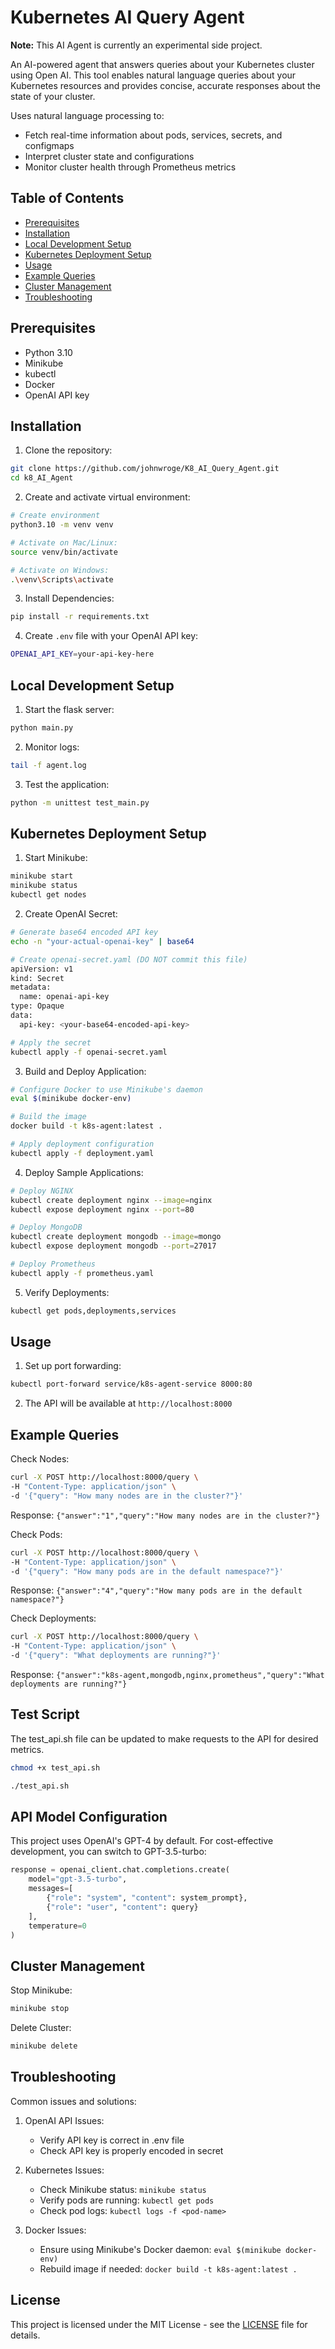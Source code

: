 # Kubernetes AI Query Agent

**Note:** This AI Agent is currently an experimental side project. 

An AI-powered agent that answers queries about your Kubernetes cluster using Open AI. This tool enables natural language queries about your Kubernetes resources and provides concise, accurate responses about the state of your cluster.

Uses natural language processing to:
- Fetch real-time information about pods, services, secrets, and configmaps
- Interpret cluster state and configurations
- Monitor cluster health through Prometheus metrics

## Table of Contents
- [Prerequisites](#prerequisites)
- [Installation](#installation)
- [Local Development Setup](#local-development-setup)
- [Kubernetes Deployment Setup](#kubernetes-deployment-setup)
- [Usage](#usage)
- [Example Queries](#example-queries)
- [Cluster Management](#cluster-management)
- [Troubleshooting](#troubleshooting)

## Prerequisites
- Python 3.10
- Minikube
- kubectl
- Docker
- OpenAI API key

## Installation

1. Clone the repository:
```bash
git clone https://github.com/johnwroge/K8_AI_Query_Agent.git
cd k8_AI_Agent
```

2. Create and activate virtual environment:
```bash
# Create environment
python3.10 -m venv venv

# Activate on Mac/Linux:
source venv/bin/activate

# Activate on Windows:
.\venv\Scripts\activate
```

3. Install Dependencies:
```bash
pip install -r requirements.txt
```

4. Create `.env` file with your OpenAI API key:
```bash
OPENAI_API_KEY=your-api-key-here
```

## Local Development Setup

1. Start the flask server:
```bash
python main.py
```

2. Monitor logs:
```bash
tail -f agent.log
```

3. Test the application:
```bash
python -m unittest test_main.py
```

## Kubernetes Deployment Setup

1. Start Minikube:
```bash
minikube start
minikube status
kubectl get nodes
```

2. Create OpenAI Secret:
```bash
# Generate base64 encoded API key
echo -n "your-actual-openai-key" | base64

# Create openai-secret.yaml (DO NOT commit this file)
apiVersion: v1
kind: Secret
metadata:
  name: openai-api-key
type: Opaque
data:
  api-key: <your-base64-encoded-api-key>

# Apply the secret
kubectl apply -f openai-secret.yaml
```

3. Build and Deploy Application:
```bash
# Configure Docker to use Minikube's daemon
eval $(minikube docker-env)

# Build the image
docker build -t k8s-agent:latest .

# Apply deployment configuration
kubectl apply -f deployment.yaml
```

4. Deploy Sample Applications:
```bash
# Deploy NGINX
kubectl create deployment nginx --image=nginx
kubectl expose deployment nginx --port=80

# Deploy MongoDB
kubectl create deployment mongodb --image=mongo
kubectl expose deployment mongodb --port=27017

# Deploy Prometheus
kubectl apply -f prometheus.yaml
```

5. Verify Deployments:
```bash
kubectl get pods,deployments,services
```

## Usage

1. Set up port forwarding:
```bash
kubectl port-forward service/k8s-agent-service 8000:80
```

2. The API will be available at `http://localhost:8000`

## Example Queries

Check Nodes:
```bash
curl -X POST http://localhost:8000/query \
-H "Content-Type: application/json" \
-d '{"query": "How many nodes are in the cluster?"}'
```
Response: `{"answer":"1","query":"How many nodes are in the cluster?"}`

Check Pods:
```bash
curl -X POST http://localhost:8000/query \
-H "Content-Type: application/json" \
-d '{"query": "How many pods are in the default namespace?"}'
```
Response: `{"answer":"4","query":"How many pods are in the default namespace?"}`

Check Deployments:
```bash
curl -X POST http://localhost:8000/query \
-H "Content-Type: application/json" \
-d '{"query": "What deployments are running?"}'
```
Response: `{"answer":"k8s-agent,mongodb,nginx,prometheus","query":"What deployments are running?"}`

## Test Script

The test_api.sh file can be updated to make requests to the API for desired metrics. 

```bash
chmod +x test_api.sh

./test_api.sh
```

## API Model Configuration

This project uses OpenAI's GPT-4 by default. For cost-effective development, you can switch to GPT-3.5-turbo:

```python
response = openai_client.chat.completions.create(
    model="gpt-3.5-turbo", 
    messages=[
        {"role": "system", "content": system_prompt},
        {"role": "user", "content": query}
    ],
    temperature=0
)
```

## Cluster Management

Stop Minikube:
```bash
minikube stop
```

Delete Cluster:
```bash
minikube delete
```

## Troubleshooting

Common issues and solutions:

1. OpenAI API Issues:
   - Verify API key is correct in .env file
   - Check API key is properly encoded in secret

2. Kubernetes Issues:
   - Check Minikube status: `minikube status`
   - Verify pods are running: `kubectl get pods`
   - Check pod logs: `kubectl logs -f <pod-name>`

3. Docker Issues:
   - Ensure using Minikube's Docker daemon: `eval $(minikube docker-env)`
   - Rebuild image if needed: `docker build -t k8s-agent:latest .`

## License

This project is licensed under the MIT License - see the [LICENSE](LICENSE) file for details.
